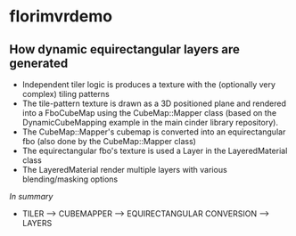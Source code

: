 # florimvrdemo

## How dynamic equirectangular layers are generated

* Independent tiler logic is produces a texture with the (optionally very complex) tiling patterns
* The tile-pattern texture is drawn as a 3D positioned plane and rendered into a FboCubeMap using the CubeMap::Mapper class (based on the DynamicCubeMapping example in the main cinder library repository).
* The CubeMap::Mapper's cubemap is converted into an equirectangular fbo (also done by the CubeMap::Mapper class)
* The equirectangular fbo's texture is used a Layer in the LayeredMaterial class
* The LayeredMaterial render multiple layers with various blending/masking options

_In summary_
* TILER --> CUBEMAPPER --> EQUIRECTANGULAR CONVERSION --> LAYERS
